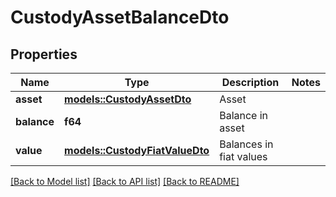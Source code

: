 # CustodyAssetBalanceDto

## Properties

Name | Type | Description | Notes
------------ | ------------- | ------------- | -------------
**asset** | [**models::CustodyAssetDto**](CustodyAssetDto.md) | Asset | 
**balance** | **f64** | Balance in asset | 
**value** | [**models::CustodyFiatValueDto**](CustodyFiatValueDto.md) | Balances in fiat values | 

[[Back to Model list]](../README.md#documentation-for-models) [[Back to API list]](../README.md#documentation-for-api-endpoints) [[Back to README]](../README.md)



